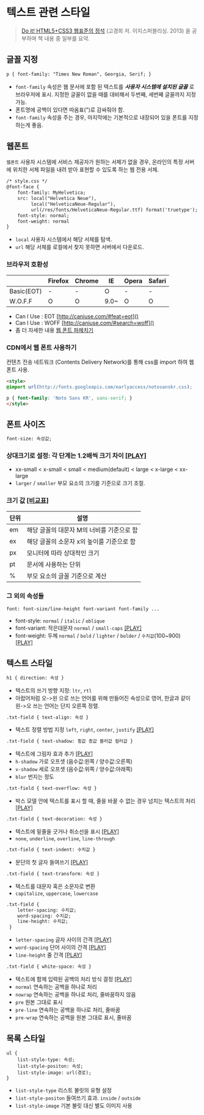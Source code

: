 # 텍스트 관련 스타일

> [Do it! HTML5+CSS3 웹표준의 정석](http://book.naver.com/bookdb/book_detail.nhn?bid=7309491) (고경희 저. 이지스퍼블리싱. 2013) 을 공부하며 책 내용 중 일부를 요약.

## 글꼴 지정

```html
p { font-family: "Times New Roman", Georgia, Serif; }
```

- `font-family` 속성은 웹 문서에 포함 된 텍스트를 ***사용자 시스템에 설치된 글꼴*** 로 브라우저에 표시. 지정한 글꼴이 없을 때를 대비해서 두번째, 세번째 글꼴까지 지정 가능.
- 폰트명에 공백이 있다면 따옴표(")로 감싸줘야 함.
- `font-family` 속성을 주는 경우, 마지막에는 기본적으로 내장되어 있을 폰트를 지정하는게 좋음.

## 웹폰트
`웹폰트` 사용자 시스템에 서비스 제공자가 원하는 서체가 없을 경우, 온라인의 특정 서버에 위치한 서체 파일을 내려 받아 표현할 수 있도록 하는 웹 전용 서체.

```html
/* style.css */
@font-face {
    font-family: MyHelvetica;
    src: local("Helvetica Neue"),
         local("HelveticaNeue-Regular"),
         url(/res/fonts/HelveticaNeue-Regular.ttf) format('truetype');
    font-style: normal;
    font-weight: normal
}
```
- `local` 사용자 시스템에서 해당 서체를 탐색.
- `url` 해당 서체를 로컬에서 찾지 못하면 서버에서 다운로드.

### 브라우저 호환성

|  | Firefox | Chrome | IE | Opera | Safari |
|--------|--------|--------|--------|--------|--------|
| Basic(EOT) | - | - | O | - | - |
| W.O.F.F | O | O | 9.0~ | O | O |

- Can I Use : EOT [http://caniuse.com/#feat=eot]() 
- Can I Use : WOFF [http://caniuse.com/#search=woff]()
- 좀 더 자세한 내용 [웹 폰트 파헤치기](http://www.beautifulcss.com/archives/431)

### CDN에서 웹 폰트 사용하기
컨텐츠 전송 네트워크 (Contents Delivery Network)를 통해 css를 import 하여 웹폰트 사용.

```html
<style>
@import url(http://fonts.googleapis.com/earlyaccess/notosanskr.css);

p { font-family: 'Noto Sans KR', sans-serif; }
</style>
```

## 폰트 사이즈
```html
font-size: 속성값;
```

### 상대크기로 설정: 각 단계는 1.2배씩 크기 차이 [[PLAY]](http://www.w3schools.com/cssref/playit.asp?filename=playcss_font-size&preval=medium)
- xx-small < x-small < small < medium(default) < large < x-large < xx-large
- `larger` / `smaller` 부모 요소의 크기를 기준으로 크기 조절.

### 크기 값 [[비교표]](http://kukie.net/resources/design/font_size.html)
| 단위 | 설명 |
|--------|--------|
| em | 해당 글꼴의 대문자 M의 너비를 기준으로 함 |
| ex | 해당 글꼴의 소문자 x의 높이를 기준으로 함 |
| px | 모니터에 따라 상대적인 크기 |
| pt | 문서에 사용하는 단위 |
| % | 부모 요소의 글꼴 기준으로 계산 |

### 그 외의 속성들
```html
font: font-size/line-height font-variant font-family ...
```
- font-style: `normal` / `italic` / `oblique` 
- font-variant: 작은대문자 `normal` / `small-caps` [[PLAY]](http://www.w3schools.com/cssref/playit.asp?filename=playcss_font-variant)
- font-weight: 두께 `normal` / `bold` / `lighter` / `bolder` / `수치값`(100~900) [[PLAY]](http://www.w3schools.com/cssref/playit.asp?filename=playcss_font-weight)

## 텍스트 스타일

```html
h1 { direction: 속성 }
```
- 텍스트의 쓰기 방향 지정: `ltr`, `rtl`
- 아랍어처럼 오->왼 으로 쓰는 언어를 위해 만들어진 속성으로 영어, 한글과 같이 왼->오 쓰는 언어는 단지 오른쪽 정렬.

```html
.txt-field { text-align: 속성 }
```
- 텍스트 정렬 방법 지정 `left`, `right`, `center`, `justify` [[PLAY]](http://www.w3schools.com/cssref/playit.asp?filename=playcss_text-align)

```html
.txt-field { text-shadow: 횡값 종값 블러값 컬러값 }
```
- 텍스트에 그림자 효과 추가 [[PLAY]](http://www.w3schools.com/cssref/playit.asp?filename=playcss_text-shadow)
- `h-shadow` 가로 오프셋 (음수값:왼쪽 / 양수값:오른쪽)
- `v-shadow` 세로 오프셋 (음수값:위쪽 / 양수값:아래쪽)
- `blur` 번지는 정도

```html
.txt-field { text-overflow: 속성 }
```
- 박스 모델 안에 텍스트를 표시 할 때, 줄을 바꿀 수 없는 경우 넘치는 텍스트의 처리 [[PLAY]](http://www.w3schools.com/cssref/playit.asp?filename=playcss_text-overflow)

```html
.txt-field { text-decoration: 속성 }
```
- 텍스트에 밑줄을 긋거나 취소선을 표시 [[PLAY]](http://www.w3schools.com/cssref/playit.asp?filename=playcss_text-decoration)
- `none`, `underline`, `overline`, `line-through`

```html
.txt-field { text-indent: 수치값 }
```
- 문단의 첫 글자 들여쓰기 [[PLAY]](http://www.w3schools.com/cssref/playit.asp?filename=playcss_text-indent)

```html
.txt-field { text-transform: 속성 }
```
- 텍스트를 대문자 혹은 소문자로 변환 
- `capitalize`, `uppercase`, `lowercase`

```html
.txt-field { 
	letter-spacing: 수치값;
	word-spacing: 수치값;
	line-height: 수치값;
 }
```
- `letter-spacing` 글자 사이의 간격 [[PLAY]](http://www.w3schools.com/cssref/playit.asp?filename=playcss_letter-spacing)
- `word-spacing` 단어 사이의 간격 [[PLAY]](http://www.w3schools.com/cssref/playit.asp?filename=playcss_word-spacing)
- `line-height` 줄 간격 [[PLAY]](http://www.w3schools.com/cssref/playit.asp?filename=playcss_line-height)

```html
.txt-field { white-space: 속성 }
```
- 텍스트에 함께 입력된 공백의 처리 방식 결정 [[PLAY]](http://www.w3schools.com/cssref/playit.asp?filename=playcss_white-space)
- `normal` 연속하는 공백을 하나로 처리
- `nowrap` 연속하는 공백을 하나로 처리, 줄바꿈하지 않음
- `pre` 원본 그대로 표시
- `pre-line` 연속하는 공백을 하나로 처리, 줄바꿈
- `pre-wrap` 연속하는 공백을 원본 그대로 표시, 줄바꿈

## 목록 스타일
```
ul {
	list-style-type: 속성;
	list-style-positon: 속성;
	list-style-image: url(경로);
}
```

- `list-style-type`  리스트 불릿의 유형 설정
- `list-style-positon` 들여쓰기 효과. `inside` / `outside`
- `list-style-image` 기본 불릿 대신 별도 이미지 사용